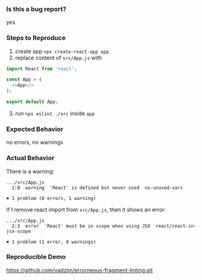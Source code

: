 ### Is this a bug report?

yes

### Steps to Reproduce

1. create app `npx create-react-app app`
2. replace content of `src/App.js` with
```javascript
import React from 'react';

const App = (
  <>App</>
);

export default App;
```
3. run `npx eslint ./src` inside `app`


### Expected Behavior

no errors, no warnings

### Actual Behavior

There is a warning:
```
.../src/App.js
  1:8  warning  'React' is defined but never used  no-unused-vars

✖ 1 problem (0 errors, 1 warning)
```
If I remove react import from `src/App.js`, then it shows an error:
```
.../src/App.js
  2:3  error  'React' must be in scope when using JSX  react/react-in-jsx-scope

✖ 1 problem (1 error, 0 warnings)
```

### Reproducible Demo

https://github.com/vadzim/errorneous-fragment-linting.git

